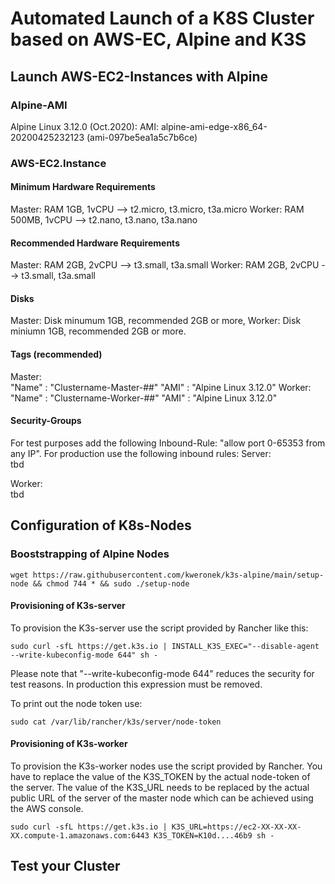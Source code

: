 # Automated Launch of a K8S Cluster   based on AWS-EC, Alpine and K3S

## Launch AWS-EC2-Instances with Alpine
### Alpine-AMI
Alpine Linux 3.12.0 (Oct.2020):
AMI: alpine-ami-edge-x86_64-20200425232123 (ami-097be5ea1a5c7b6ce)

### AWS-EC2.Instance
#### Minimum Hardware Requirements
Master: RAM   1GB, 1vCPU --> t2.micro, t3.micro, t3a.micro
Worker: RAM 500MB, 1vCPU --> t2.nano,  t3.nano,  t3a.nano

#### Recommended Hardware Requirements
Master: RAM   2GB, 2vCPU --> t3.small, t3a.small
Worker: RAM   2GB, 2vCPU --> t3.small, t3a.small

#### Disks
Master: Disk minumum 1GB, recommended 2GB or more, 
Worker: Disk miniumn 1GB, recommended 2GB or more.

#### Tags (recommended)
Master:  
"Name" : "Clustername-Master-##"
"AMI"  : "Alpine Linux 3.12.0"
Worker:  
"Name" : "Clustername-Worker-##"
"AMI"  : "Alpine Linux 3.12.0"

#### Security-Groups
For test purposes add the following Inbound-Rule:
"allow port 0-65353 from any IP".
For production use the following inbound rules:
Server:  
tbd  

Worker:  
tbd  

## Configuration of K8s-Nodes  
### Booststrapping of Alpine Nodes
```
wget https://raw.githubusercontent.com/kweronek/k3s-alpine/main/setup-node && chmod 744 * && sudo ./setup-node
```
#### Provisioning of K3s-server
To provision the K3s-server use the script provided by Rancher like this:
```
sudo curl -sfL https://get.k3s.io | INSTALL_K3S_EXEC="--disable-agent --write-kubeconfig-mode 644" sh -  
```
Please note that "--write-kubeconfig-mode 644" reduces the security for test reasons. In production this expression must be removed.

To print out the node token use:
```
sudo cat /var/lib/rancher/k3s/server/node-token
```
#### Provisioning of K3s-worker
To provision the K3s-worker nodes use the script provided by Rancher.
You have to replace the value of the K3S_TOKEN by the actual node-token of the server. The value of the K3S_URL needs to be replaced by the actual public URL of the server of the master node which can be achieved using the AWS console.
```
sudo curl -sfL https://get.k3s.io | K3S_URL=https://ec2-XX-XX-XX-XX.compute-1.amazonaws.com:6443 K3S_TOKEN=K10d....46b9 sh -
```

## Test your Cluster
